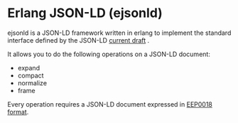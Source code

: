 # Erlang JSON-LD (ejsonld)

ejsonld is a JSON-LD framework written in erlang to implement the standard interface defined by the JSON-LD [current draft](http://json-ld.org/spec/latest) .

It allows you to do the following operations on a JSON-LD document:
- expand
- compact
- normalize
- frame

Every operation requires a JSON-LD document expressed in [EEP0018 format](http://www.erlang.org/eeps/eep-0018.html).

